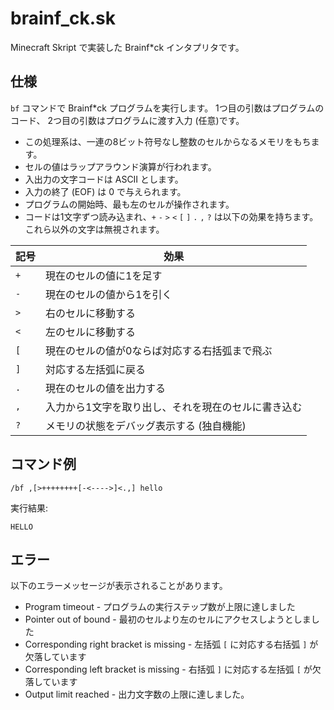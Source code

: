 # brainf_ck.sk

Minecraft Skript で実装した Brainf*ck インタプリタです。

## 仕様

`bf` コマンドで Brainf*ck プログラムを実行します。
1つ目の引数はプログラムのコード、
2つ目の引数はプログラムに渡す入力 (任意)です。

* この処理系は、一連の8ビット符号なし整数のセルからなるメモリをもちます。
* セルの値はラップアラウンド演算が行われます。
* 入出力の文字コードは ASCII とします。
* 入力の終了 (EOF) は 0 で与えられます。
* プログラムの開始時、最も左のセルが操作されます。
* コードは1文字ずつ読み込まれ、`+` `-` `>` `<` `[` `]` `.` `,` `?` は以下の効果を持ちます。これら以外の文字は無視されます。

| 記号 | 効果 |
|-----|------|
| `+` | 現在のセルの値に1を足す |
| `-` | 現在のセルの値から1を引く |
| `>` | 右のセルに移動する |
| `<` | 左のセルに移動する |
| `[` | 現在のセルの値が0ならば対応する右括弧まで飛ぶ |
| `]` | 対応する左括弧に戻る |
| `.` | 現在のセルの値を出力する |
| `,` | 入力から1文字を取り出し、それを現在のセルに書き込む |
| `?` | メモリの状態をデバッグ表示する (独自機能) |

## コマンド例

```
/bf ,[>++++++++[-<---->]<.,] hello
```

実行結果:
```
HELLO
```

## エラー

以下のエラーメッセージが表示されることがあります。
* Program timeout - プログラムの実行ステップ数が上限に達しました
* Pointer out of bound - 最初のセルより左のセルにアクセスしようとしました
* Corresponding right bracket is missing - 左括弧 `[` に対応する右括弧 `]` が欠落しています
* Corresponding left bracket is missing - 右括弧 `]` に対応する左括弧 `[` が欠落しています
* Output limit reached - 出力文字数の上限に達しました。
